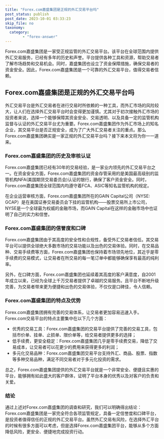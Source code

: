 ```yaml
---
title: "Forex.com嘉盛集团是正规的外汇交易平台吗"
post_status: publish
post_date: 2023-10-01 03:33:23
skip_file: no
taxonomy:
  category:
        - "forex-answer"
---
```


Forex.com嘉盛集团是一家受正规监管的外汇交易平台。该平台在全球范围内提供外汇交易服务，已经有多年的历史和声誉。平台提供各种工具和资源，帮助交易者了解市场趋势和交易机会。同时，嘉盛集团也设立了资金保障措施，确保交易者的资金安全。因此，Forex.com嘉盛集团是一个可靠的外汇交易平台，值得交易者信赖。

## Forex.com嘉盛集团是正规的外汇交易平台吗

外汇交易平台是外汇交易者在进行交易时所依赖的一种工具，而外汇市场的风险较大，让人们在选择外汇交易平台时会变得更加谨慎。尤其对于初次接触外汇市场的投资者来说，选择一个能够保障其资金安全、交易透明、以及具备一定的监管机构监督与认证的外汇交易平台尤为重要。Forex.com嘉盛集团作为外汇市场上的知名企业，其交易平台是否正规安全，成为了广大外汇交易者关注的重点。那么Forex.com嘉盛集团确实是一家正规的外汇交易平台吗？接下来本文将为你一一道来。

### Forex.com嘉盛集团的历史及审核认证

Forex.com嘉盛集团已经有30年的交易经验，是一家业内领先的外汇交易平台之一。在资金安全方面，Forex.com嘉盛集团的资金存管采用的是美国最高级别的监管机构NFA(美国期货交易委员会)认证的银行，确保了客户资金安全。同时，Forex.com嘉盛集团全球范围内均遵守着FCA、ASIC等知名监管机构的规定。

在企业运营审核方面，Forex.com嘉盛集团所在的GAIN Capital公司（NYSE: GCAP）是在美国证券交易委员会下挂的监管机构——股票交易所上市公司，NYSE是一个全球最为权威的金融市场，而GAIN Capital在这样的金融市场中也证明了自己的实力和信誉。

### Forex.com嘉盛集团的信誉度和口碑

Forex.com嘉盛集团由于其高度的安全性和合规性，备受外汇交易者信任。其交易平台可以提供全球绝大多数市场的交易功能以及出色的交易体验。同时，在交易品种、交易手续费等方面，Forex.com嘉盛集团也保持着市场领先地位，其近乎是零手续费的交易模式，让交易者在所交易的每一笔订单中都能够确保享有最高的纯利率。

另外，在口碑方面，Forex.com嘉盛集团也延续着其高度的客户满意度，自2001年成立以来，已经为全球上千万交易者提供了卓越的交易服务。且平台不断地升级完善，为交易者带来更为便捷和出色的交易体验，不仅仅是口碑佳，令人信赖。

### Forex.com嘉盛集团的特点及优势

Forex.com嘉盛集团拥有完善的交易体系，让交易者更加容易迅速入手。Forex.com交易平台的特点主要集中在以下几个方面：

- 优秀的交易工具：Forex.com嘉盛集团的交易平台提供了完善的交易工具，包括市价单、挂单、止损单、限价单等，给交易者提供更多的选择；
- 低手续费，更安全稳定：Forex.com嘉盛集团几乎是零手续费交易，降低了交易成本，让交易者可以花更少的费用来获得更多的利润；
- 多元化交易品种：Forex.com嘉盛集团交易平台支持外汇、商品、股票、指数等多种交易品种，满足不同交易者对于多元化投资的需求。

总之，Forex.com嘉盛集团提供的外汇交易平台就是一个非常安全、便捷且实惠的平台，能够拥有如此盛大的客户群体，证明了平台本身的优秀以及对客户的负责和关爱。

### 结论

通过上述对Forex.com嘉盛集团的调查和研究，我们可以明确得出结论：Forex.com嘉盛集团是一家完全符合各项监管规定，具备一定信誉度和口碑平台，是投资者值得信任的正规的外汇交易平台。虽然外汇交易有风险，在选择外汇平台的时候有很多方面可以考虑，但是选择Forex.com嘉盛集团平台，能够从多个方面降低风险，更安全、便捷地完成投资行动。